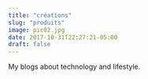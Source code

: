 ```yaml
---
title: "créations"
slug: "produits"
image: pic02.jpg
date: 2017-10-31T22:27:21-05:00
draft: false
---
```


My blogs about technology and lifestyle.